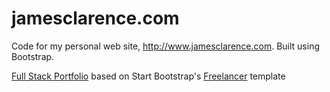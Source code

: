 # jamesclarence.com

Code for my personal web site, http://www.jamesclarence.com. Built using Bootstrap. 

[Full Stack Portfolio](http://www.jamesclarence.com/portfolio/index.html) based on Start Bootstrap's [Freelancer](http://startbootstrap.com/template-overviews/freelancer/) template
